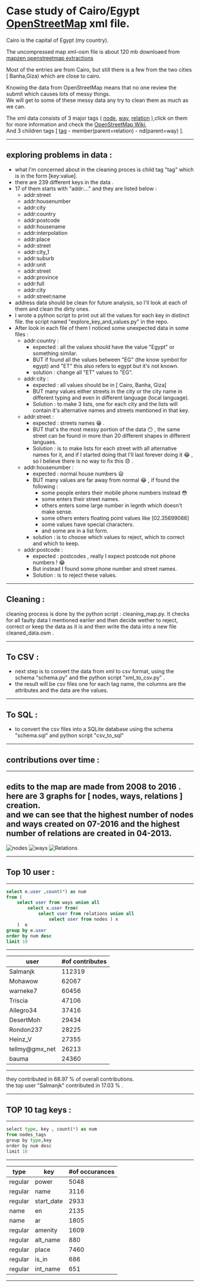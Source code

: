 
# Case study of Cairo/Egypt [OpenStreetMap](https://www.openstreetmap.org) xml file.  

Cairo is the capital of Egypt (my country).  
  
The uncompressed map xml-osm file is about 120 mb downloaed from [mapzen openstreetmap extractions](https://mapzen.com/data/metro-extracts/metro/cairo_egypt/)  
  
Most of the entries are from Cairo, but still there is a few from the two cities [ Banha,Giza) which are close to cairo.  
  
Knowing the data from OpenStreetMap  means that no one review the submit which causes lots of messy things.  
We will get to some of these messy data any try to clean them as much as we can.  
  
The xml data consists of 3 major tags ( [node](https://wiki.openstreetmap.org/wiki/Node), [way](https://wiki.openstreetmap.org/wiki/Way), [relation](https://wiki.openstreetmap.org/wiki/Relation) ),click on them for more information and check the [OpenStreetMap Wiki](https://wiki.openstreetmap.org/wiki/Main_Page),  
And 3 children tags [ [tag](https://wiki.openstreetmap.org/wiki/Tags) - member(parent=relation) - nd(parent=way) ]. 

----

## exploring problems in data :  
  
* what I'm concerned about in the cleaning proces is child tag "tag" which is in the form [key:value].  
* there are 239 different keys in the data .  
* 17 of them starts with "addr:..." and they are listed below :
  * addr:street
  * addr:housenumber
  * addr:city
  * addr:country
  * addr:postcode
  * addr:housename
  * addr:interpolation
  * addr:place
  * addr:street
  * addr:city_1
  * addr:suburb
  * addr:unit
  * addr:street
  * addr:province
  * addr:full
  * addr:city
  * addr:street:name
 * address data should be clean for future analysis, so I'll look at each of them and clean the dirty ones.  
 * I wrote a python script to print out all the values for each key in distinct file. the script named "explore_key_and_values.py" in the repo.  
 * After look in each file of them I noticed some unexpected data in some files :
 	* addr:country :  
  		* expected : all the values should have the value "Egypt" or something similar.
  		* BUT if found all the values between "EG" (the know symbol for egypt) and "ET" this also refers to egypt but it's not known.
  		* solution : change all "ET" values to "EG". 
	* addr:city :
		* expected : all values should be in [ Cairo, Banha, Giza]
		* BUT many values either streets in the city or the city name in different typing and even in different language (local language).
		* Solution : to make 3 lists, one for each city and the lists will contain it's alternative names and streets mentioned in that key.
	* addr:street :
		* expected : streets names :grin: .
		* BUT that's the most messy portion of the data :no_mouth: ,  the same street can be found in more than 20 different shapes in different languaes.
		* Solution : is to make lists for each street with all alternative names for it, and if I started doing that I'll last forever doing it :joy: , so I believe there is no way to fix this :disappointed: .
	* addr:housenumber :
		* expected : normal house numbers :smiley:
		* BUT many values are far away from normal :joy: , if found the following :
			* some people enters their mobile phone numbers instead :flushed:
			* some enters their street names.
			* others enters some large number in legnth which doesn't make sense.
			* some others enters floating point values like [02.35699066]
			* some values have special characters.
			* and some are in a list form.
		* solution : is to choose which values to reject, which to correct and which to keep.
	* addr:postcode :
		* expected : postcodes , really I expect postcode not phone numbers ! :joy:
		* But instead I found some phone number and street names.
		* Solution : is to reject these values.


----
  
## Cleaning : 
 cleaning process is done by the python script : cleaning_map.py.
 It checks for all faulty data I mentioned earlier and then decide wether to reject, correct or keep the data as it is and then write the data into a new file  cleaned_data.osm .
 
---


## To CSV :

* next step is to convert the data from xml to csv format, using the schema "schema.py" and the python script "xml_to_csv.py" .    
* the result will be csv files one for each tag name, the columns are the attributes and the data are the values.

----
  
## To SQL :
* to convert the csv files into a SQLite database using the schema "schema.sql" and python script "csv_to_sql"
	
-----
## contributions over time :
---
edits to the map are made from 2008 to 2016 .  
here are 3 graphs for [ nodes, ways, relations ] creation.  
and we can see that the highest number of nodes and ways created on 07-2016 and the highest number of relations are created in 04-2013.  
-----
![nodes](https://docs.google.com/spreadsheets/d/1jjvbSRT1NAvvqnkjTAPzKIAgiJsss4I3wqOAegCLYXM/pubchart?oid=1869514109&format=image) 
![ways](https://docs.google.com/spreadsheets/d/1jjvbSRT1NAvvqnkjTAPzKIAgiJsss4I3wqOAegCLYXM/pubchart?oid=275453333&format=image)
![Relations](https://docs.google.com/spreadsheets/d/1jjvbSRT1NAvvqnkjTAPzKIAgiJsss4I3wqOAegCLYXM/pubchart?oid=379890330&format=image)

----
## Top 10 user : 
----
```sql
select e.user ,count(*) as num
from ( 
	select user from ways union all 
		select x.user from( 
			select user from relations union all 
				select user from nodes ) x 
	)  e
group by e.user
order by num desc
limit 10
```
----

| user | #of contributes
---- | ----
Salmanjk|	112319
Mohawow|	62067
warneke7|	60456
Triscia|	47106
Allegro34|	37416
DesertMoh|	29434
Rondon237|	28225
Heinz_V|	27355
tellmy@gmx_net|	26213
bauma|		24360

-----
they contributed in 68.97 % of overall contributions.  
the top user "Salmanjk" contributed in 17.03 %  .  

----
## TOP 10 tag keys :
----
```python
select type, key , count(*) as num
from nodes_tags
group by type,key
order by num desc
limit 10
```
---------
type | key | #of occurances
----|-----|------
regular|	power|	5048
regular|	name|	3116
regular|	start_date|	2933
name|	en|	2135
name|	ar|	1805
regular|	amenity|	1609
regular|	alt_name|	880
regular|	place|	7460
regular|	is_in|	686
regular|	int_name|	651
------



